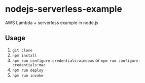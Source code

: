 # nodejs-serverless-example
AWS Lambda + serverless example in node.js

## Usage

1. `git clone`
1. `npm install`
1. `npm run configure-credentials:windows` or `npm run configure-credentials:mac`
1. `npm run deploy`
1. `npm run invoke`
